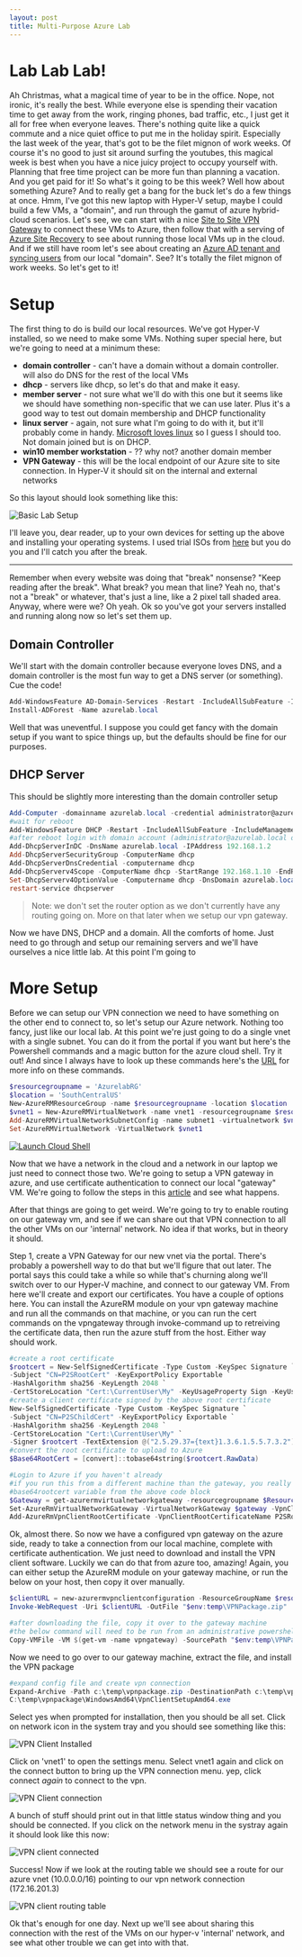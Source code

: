 ```yaml
---
layout: post
title: Multi-Purpose Azure Lab
---
```

# Lab Lab Lab!

Ah Christmas, what a magical time of year to be in the office.  Nope, not ironic, it's really the best.  While everyone else is spending their vacation time to get away from the work, ringing phones, bad traffic, etc., I just get it all for free when everyone leaves.  There's nothing quite like a quick commute and a nice quiet office to put me in the holiday spirit.  Especially the last week of the year, that's got to be the filet mignon of work weeks.  Of course it's no good to just sit around surfing the youtubes, this magical week is best when you have a nice juicy project to occupy yourself with.  Planning that free time project can be more fun than planning a vacation.  And you get paid for it!  So what's it going to be this week?  Well how about something Azure?  And to really get a bang for the buck let's do a few things at once.  Hmm, I've got this new laptop with Hyper-V setup, maybe I could build a few VMs, a "domain", and run through the gamut of azure hybrid-cloud scenarios.  Let's see, we can start with a nice [Site to Site VPN Gateway](https://docs.microsoft.com/en-us/azure/vpn-gateway/vpn-gateway-howto-site-to-site-resource-manager-portal) to connect these VMs to Azure, then follow that with a serving of [Azure Site Recovery](https://docs.microsoft.com/en-us/azure/site-recovery/tutorial-migrate-on-premises-to-azure) to see about running those local VMs up in the cloud.  And if we still have room let's see about creating an [Azure AD tenant and syncing users](https://docs.microsoft.com/en-us/azure/active-directory/connect/active-directory-aadconnect) from our local "domain".  See?  It's totally the filet mignon of work weeks.  So let's get to it!

# Setup

The first thing to do is build our local resources.  We've got Hyper-V installed, so we need to make some VMs.  Nothing super special here, but we're going to need at a minimum these:

* __domain controller__ - can't have a domain without a domain controller. will also do DNS for the rest of the local VMs
* __dhcp__ - servers like dhcp, so let's do that and make it easy.
* __member server__ - not sure what we'll do with this one but it seems like we should have something non-specific that we can use later.  Plus it's a good way to test out domain membership and DHCP functionality
* __linux server__ - again, not sure what I'm going to do with it, but it'll probably come in handy. [Microsoft loves linux](https://blogs.technet.microsoft.com/windowsserver/2015/05/06/microsoft-loves-linux/) so I guess I should too.  Not domain joined but is on DHCP.
* __win10 member workstation__ - ?? why not?  another domain member
* __VPN Gateway__ - this will be the local endpoint of our Azure site to site connection.  In Hyper-V it should sit on the internal and external networks

So this layout should look something like this:

![Basic Lab Setup](/images/AzureLabDiagram.png)

I'll leave you, dear reader, up to your own devices for setting up the above and installing your operating systems.  I used trial ISOs from [here](https://www.microsoft.com/en-us/evalcenter/evaluate-windows-server-2016) but you do you and I'll catch you after the break.

---

Remember when every website was doing that "break" nonsense?  "Keep reading after the break".  What break?  you mean that line?  Yeah no, that's not a "break" or whatever, that's just a line, like a 2 pixel tall shaded area.  Anyway, where were we?  Oh yeah. Ok so you've got your servers installed and running along now so let's set them up.  

## Domain Controller

We'll start with the domain controller because everyone loves DNS, and a domain controller is the most fun way to get a DNS server (or something).  Cue the code!

```Powershell
Add-WindowsFeature AD-Domain-Services -Restart -IncludeAllSubFeature -IncludeManagementTools
Install-ADForest -Name azurelab.local
```

Well that was uneventful.  I suppose you could get fancy with the domain setup if you want to spice things up, but the defaults should be fine for our purposes.

## DHCP Server

This should be slightly more interesting than the domain controller setup

```Powershell
Add-Computer -domainname azurelab.local -credential administrator@azurelab.local
#wait for reboot
Add-WindowsFeature DHCP -Restart -IncludeAllSubFeature -IncludeManagementTools
#after reboot login with domain account (administrator@azurelab.local or another account if you made a second one like a responsible domain administrator)
Add-DhcpServerInDC -DnsName azurelab.local -IPAddress 192.168.1.2
Add-DhcpServerSecurityGroup -ComputerName dhcp
Add-DhcpServerDnsCredential -computername dhcp
Add-DhcpServerv4Scope -ComputerName dhcp -StartRange 192.168.1.10 -EndRange 192.168.1.250 -Name 'Internal Network' -State Active -SubnetMask 255.255.255.0
Set-DhcpServerv4OptionValue -Computername dhcp -DnsDomain azurelab.local -DnsServer 192.168.1.1
restart-service dhcpserver
```

> Note: we don't set the router option as we don't currently have any routing going on.  More on that later when we setup our vpn gateway.

Now we have DNS, DHCP and a domain.  All the comforts of home.  Just need to go through and setup our remaining servers and we'll have ourselves a nice little lab. At this point I'm going to 

# More Setup

Before we can setup our VPN connection we need to have something on the other end to connect to, so let's setup our Azure network.  Nothing too fancy, just like our local lab.  At this point we're just going to do a single vnet with a single subnet. You can do it from the portal if you want but here's the Powershell commands and a magic button for the azure cloud shell.  Try it out! And since I always have to look up these commands here's the [URL](https://docs.microsoft.com/en-us/azure/virtual-network/virtual-networks-create-vnet-arm-ps) for more info on these commands.

```Powershell
$resourcegroupname = 'AzurelabRG'
$location = 'SouthCentralUS'
New-AzureRMResourceGroup -name $resourcegroupname -location $location
$vnet1 = New-AzureRMVirtualNetwork -name vnet1 -resourcegroupname $resourcegroupname -location $location -AddressPrefix 10.0.0.0/16
Add-AzureRMVirtualNetworkSubnetConfig -name subnet1 -virtualnetwork $vnet1 -addressprefix 10.0.0.0/24
Set-AzureRMVirtualNetwork -VirtualNetwork $vnet1
```

[![Launch Cloud Shell](https://shell.azure.com/images/launchcloudshell.png "This is so cool!")](https://shell.azure.com/powershell) 

Now that we have a network in the cloud and a network in our laptop we just need to connect those two.  We're going to setup a VPN gateway in azure, and use certificate authentication to connect our local "gateway" VM.  We're going to follow the steps in this [article](https://docs.microsoft.com/en-us/azure/vpn-gateway/vpn-gateway-howto-point-to-site-resource-manager-portal) and see what happens.

After that things are going to get weird.  We're going to try to enable routing on our gateway vm, and see if we can share out that VPN connection to all the other VMs on our 'internal' network.  No idea if that works, but in theory it should.

Step 1, create a VPN Gateway for our new vnet via the portal.  There's probably a powershell way to do that but we'll figure that out later.  The portal says this could take a while so while that's churning along we'll switch over to our Hyper-V machine, and connect to our gateway VM.  From here we'll create and export our certificates.  You have a couple of options here.  You can install the AzureRM module on your vpn gateway machine and run all the commands on that machine, or you can run the cert commands on the vpngateway through invoke-command up to retreiving the certificate data, then run the azure stuff from the host. Either way should work.

```Powershell
#create a root certificate
$rootcert = New-SelfSignedCertificate -Type Custom -KeySpec Signature `
-Subject "CN=P2SRootCert" -KeyExportPolicy Exportable `
-HashAlgorithm sha256 -KeyLength 2048 `
-CertStoreLocation "Cert:\CurrentUser\My" -KeyUsageProperty Sign -KeyUsage CertSign
#create a client certificate signed by the above root certificate
New-SelfSignedCertificate -Type Custom -KeySpec Signature `
-Subject "CN=P2SChildCert" -KeyExportPolicy Exportable `
-HashAlgorithm sha256 -KeyLength 2048 `
-CertStoreLocation "Cert:\CurrentUser\My" `
-Signer $rootcert -TextExtension @("2.5.29.37={text}1.3.6.1.5.5.7.3.2")
#convert the root certificate to upload to Azure
$Base64RootCert = [convert]::tobase64string($rootcert.RawData)
```

```Powershell
#Login to Azure if you haven't already
#if you run this from a different machine than the gateway, you really only need the
#base64rootcert variable from the above code block
$Gateway = get-azurermvirtualnetworkgateway -resourcegroupname $ResourceGroupName
Set-AzureRmVirtualNetworkGateway -VirtualNetworkGateway $gateway -VpnClientAddressPool 172.16.201.0/24 -VpnClientProtocol SSTP
Add-AzureRmVpnClientRootCertificate -VpnClientRootCertificateName P2SRootCert -VirtualNetworkGatewayName $gateway.Name -ResourceGroupName $resourcegroupname -PublicCertData $Base64RootCert
```

Ok, almost there.  So now we have a configured vpn gateway on the azure side, ready to take a connection from our local machine, complete with certificate authentication.  We just need to download and install the VPN client software.  Luckily we can do that from azure too, amazing!  Again, you can either setup the AzureRM module on your gateway machine, or run the below on your host, then copy it over manually.

```Powershell
$clientURL = new-azurermvpnclientconfiguration -ResourceGroupName $resourcegroupname -Name $gateway.name -AuthenticationMethod EAPTLS | select-object -expandproperty vpnprofilesasurl
Invoke-WebRequest -Uri $clientURL -OutFile "$env:temp\VPNPackage.zip"

#after downloading the file, copy it over to the gateway machine
#the below command will need to be run from an administrative powershell session
Copy-VMFile -VM $(get-vm -name vpngateway) -SourcePath "$env:temp\VPNPackage.zip" -DestinationPath c:\temp\VPNPackage.zip -FileSource Host -Force -CreateFullPath
```

Now we need to go over to our gateway machine, extract the file, and install the VPN package

```powershell
#expand config file and create vpn connection
Expand-Archive -Path c:\temp\vpnpackage.zip -DestinationPath c:\temp\vpnpackage
C:\temp\vpnpackage\WindowsAmd64\VpnClientSetupAmd64.exe
```

Select yes when prompted for installation, then you should be all set.  Click on network icon in the system tray and you should see something like this:

![VPN Client Installed](/images/AzureLabVPN.png)

Click on 'vnet1' to open the settings menu.  Select vnet1 again and click on the connect button to bring up the VPN connection menu. yep, click connect _again_ to connect to the vpn.

![VPN Client connection](/images/AzureLabVPNconnect.png)

A bunch of stuff should print out in that little status window thing and you should be connected.  If you click on the network menu in the systray again it should look like this now:

![VPN client connected](/images/AzureLabVPNConnected.png)

Success! Now if we look at the routing table we should see a route for our azure vnet (10.0.0.0/16) pointing to our vpn network connection (172.16.201.3)

![VPN client routing table](/images/AzureLabVPNRouteTable.png)

Ok that's enough for one day.  Next up we'll see about sharing this connection with the rest of the VMs on our hyper-v 'internal' network, and see what other trouble we can get into with that.